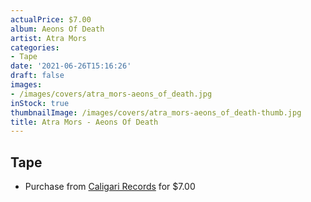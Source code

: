```yaml
---
actualPrice: $7.00
album: Aeons Of Death
artist: Atra Mors
categories:
- Tape
date: '2021-06-26T15:16:26'
draft: false
images:
- /images/covers/atra_mors-aeons_of_death.jpg
inStock: true
thumbnailImage: /images/covers/atra_mors-aeons_of_death-thumb.jpg
title: Atra Mors - Aeons Of Death
---
```


## Tape
* Purchase from [Caligari Records](https://caligarirecords.storenvy.com/products/26450115-atra-mors-aeons-of-death) for $7.00
